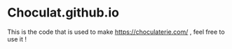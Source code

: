 # Choculat.github.io

This is the code that is used to make https://choculaterie.com/ , feel free to use it !
